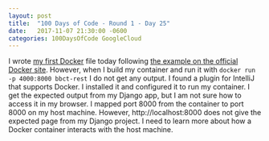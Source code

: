 ```yaml
---
layout: post
title:  "100 Days of Code - Round 1 - Day 25"
date:   2017-11-07 21:30:00 -0600
categories: 100DaysOfCode GoogleCloud
---
```


I wrote [my first Docker][2] file today following [the example on the official Docker site][1]. However, when I build my container and run it with `docker run -p 4000:8000 bbct-rest` I do not get any output. I found a plugin for IntelliJ that supports Docker. I installed it and configured it to run my container. I get the expected output from my Django app, but I am not sure how to access it in my browser. I mapped port 8000 from the container to port 8000 on my host machine. However, http://localhost:8000 does not give the expected page from my Django project. I need to learn more about how a Docker container interacts with the host machine.

[1]:https://docs.docker.com/get-started/part2/
[2]:https://github.com/BaseballCardTracker/bbct-web/blob/docker/backend/Dockerfile
